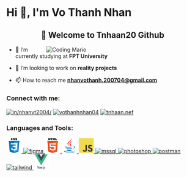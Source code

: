 <h1 align="left">Hi 👋, I'm Vo Thanh Nhan</h1>
<h2 align="center">👋 Welcome to Tnhaan20 Github</h2>
<img src="https://preview.redd.it/05uhd2ihjs671.gif?width=1920&auto=webp&s=2cfe2e79dafaccd849f4d2b7f2622ea565c748af" width="400" align="right" alt="Coding Mario" />

- 🌱 I’m currently studying at **FPT University**

- 🤝 I’m looking to work on **reality projects**

- 📫 How to reach me **nhanvothanh.200704@gmail.com**

<h3 align="left">Connect with me:</h3>
<p align="left">
<a href="https://linkedin.com/in/nhanvt2004/" target="blank"><img align="center" src="https://raw.githubusercontent.com/rahuldkjain/github-profile-readme-generator/master/src/images/icons/Social/linked-in-alt.svg" alt="in/nhanvt2004/" height="30" width="40" /></a>
<a href="https://fb.com/vothanhnhan04" target="blank"><img align="center" src="https://raw.githubusercontent.com/rahuldkjain/github-profile-readme-generator/master/src/images/icons/Social/facebook.svg" alt="vothanhnhan04" height="30" width="40" /></a>
<a href="https://instagram.com/tnhaan.nef" target="blank"><img align="center" src="https://raw.githubusercontent.com/rahuldkjain/github-profile-readme-generator/master/src/images/icons/Social/instagram.svg" alt="tnhaan.nef" height="30" width="40" /></a>
</p>

<h3 align="left">Languages and Tools:</h3>
<p align="left"> <a href="https://www.w3schools.com/css/" target="_blank" rel="noreferrer"> <img src="https://raw.githubusercontent.com/devicons/devicon/master/icons/css3/css3-original-wordmark.svg" alt="css3" width="40" height="40"/> </a> <a href="https://www.figma.com/" target="_blank" rel="noreferrer"> <img src="https://www.vectorlogo.zone/logos/figma/figma-icon.svg" alt="figma" width="40" height="40"/> </a> <a href="https://www.w3.org/html/" target="_blank" rel="noreferrer"> <img src="https://raw.githubusercontent.com/devicons/devicon/master/icons/html5/html5-original-wordmark.svg" alt="html5" width="40" height="40"/> </a> <a href="https://www.java.com" target="_blank" rel="noreferrer"> <img src="https://raw.githubusercontent.com/devicons/devicon/master/icons/java/java-original.svg" alt="java" width="40" height="40"/> </a> <a href="https://developer.mozilla.org/en-US/docs/Web/JavaScript" target="_blank" rel="noreferrer"> <img src="https://raw.githubusercontent.com/devicons/devicon/master/icons/javascript/javascript-original.svg" alt="javascript" width="40" height="40"/> </a> <a href="https://learn.microsoft.com/en-us/sql/sql-server" target="_blank" rel="noreferrer"> <img src="https://laphroaig-apple.com/wp-content/uploads/2020/09/sqlserver.png" alt="mssql" width="40" height="40"/> </a> <a href="https://www.photoshop.com/en" target="_blank" rel="noreferrer"> <img src="https://static-00.iconduck.com/assets.00/photoshop-icon-1024x999-xhts0syq.png" alt="photoshop" width="40" height="40"/> </a> <a href="https://postman.com" target="_blank" rel="noreferrer"> <img src="https://www.vectorlogo.zone/logos/getpostman/getpostman-icon.svg" alt="postman" width="40" height="40"/> </a> <a href="https://tailwindcss.com/" target="_blank" rel="noreferrer"> <img src="https://www.vectorlogo.zone/logos/tailwindcss/tailwindcss-icon.svg" alt="tailwind" width="40" height="40"/> </a> <a href="https://vuejs.org/" target="_blank" rel="noreferrer"> <img src="https://raw.githubusercontent.com/devicons/devicon/master/icons/vuejs/vuejs-original-wordmark.svg" alt="vuejs" width="40" height="40"/> </a> </p>
